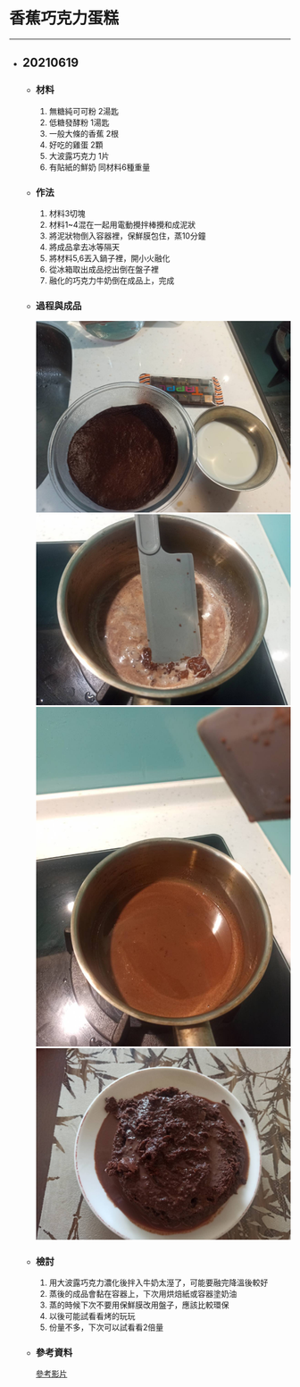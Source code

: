 # 香蕉巧克力蛋糕
---

+ ## 20210619
  + ### 材料
    1. 無糖純可可粉 2湯匙
    2. 低糖發酵粉 1湯匙
    3. 一般大條的香蕉 2根
    4. 好吃的雞蛋 2顆
    5. 大波露巧克力 1片
    6. 有貼紙的鮮奶 同材料6種重量

  + ### 作法
    1. 材料3切塊
    2. 材料1~4混在一起用電動攪拌棒攪和成泥狀
    3. 將泥狀物倒入容器裡，保鮮膜包住，蒸10分鐘
    4. 將成品拿去冰等隔天
    5. 將材料5,6丟入鍋子裡，開小火融化
    6. 從冰箱取出成品挖出倒在盤子裡
    7. 融化的巧克力牛奶倒在成品上，完成

  + ### 過程與成品
    ![](../../Image/20210619_1.jpg)
    ![](../../Image/20210619_2.jpg)
    ![](../../Image/20210619_3.jpg)
    ![](../../Image/20210619_4.jpg)

  + ### 檢討
    1. 用大波露巧克力濃化後拌入牛奶太溼了，可能要融完降溫後較好
    2. 蒸後的成品會黏在容器上，下次用烘焙紙或容器塗奶油
    3. 蒸的時候下次不要用保鮮膜改用盤子，應該比較環保
    4. 以後可能試看看烤的玩玩
    5. 份量不多，下次可以試看看2倍量

  + ### 參考資料
    [參考影片](https://youtu.be/EQ5pOxpNtX8)